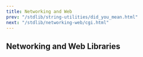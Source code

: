 ```yaml
---
title: Networking and Web
prev: "/stdlib/string-utilities/did_you_mean.html"
next: "/stdlib/networking-web/cgi.html"
---
```


## Networking and Web Libraries[](#networking-and-web-libraries)









